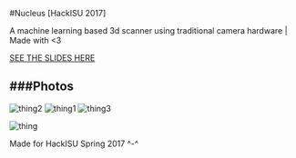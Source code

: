 #Nucleus
[HackISU 2017]

A machine learning based 3d scanner using traditional camera hardware | Made with &lt;3

[SEE THE SLIDES HERE](https://docs.google.com/presentation/d/1cjzIYvcD56aHvUHHz_yikEFI_VyeBBw57gOfm4wpaRM/edit?usp=sharing)

###Photos
---------


![thing2](http://i.imgur.com/jIn4wRr.png)
![thing1](http://i.imgur.com/tmG19JJ.png)
![thing3](http://i.imgur.com/htgCKNe.png)


![thing](http://i.imgur.com/cTupUOe.png)

Made for HackISU Spring 2017 ^-^

